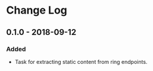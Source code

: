 # Change Log

## 0.1.0 - 2018-09-12
### Added
- Task for extracting static content from ring endpoints.
